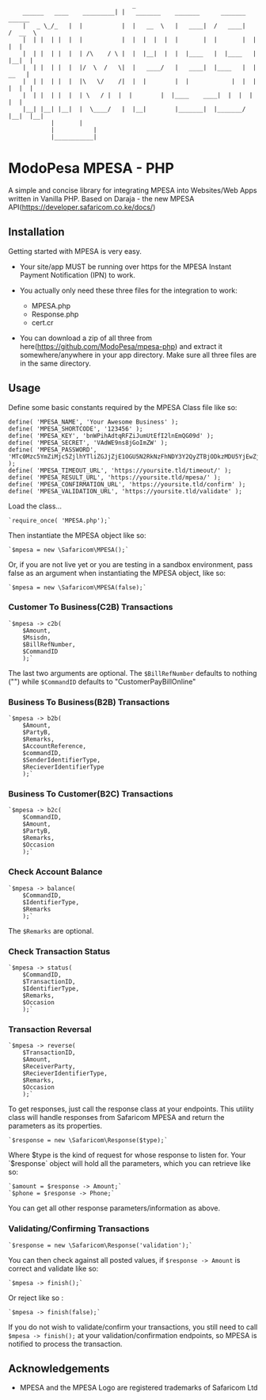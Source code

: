                                        _
		______   ____    _________| |   _______	   _______      _______	   ______
		|   _ \_/_   | 	|           |  |   __  \   |   ____|  /   ____|   /  __  \
		|  | |  | |  | 	|           |  |  |  |  |  |       |  |       |  |  |  |
		|  | |  | |  | 	| /\	/ \ |  |  |__|  |  |  |____   |  |____   |  |__|  |
		|  | |  | |  | 	|/  \  /   \|  |   ____/   |   ____|  |____   |  |   __   |
		|  | |  | |  | 	|\   \/	   /|  |  |        |  |            |  |  |  |  |  |
		|  | |  | |  | 	| \	  / |  |  |        |  |____    ____|  |  |  |  |  |
		|__| |__| |__|	|  \____/   |  |__|        |_______|  |_______/  |__|  |__|
				|	    |
				|           |
				|___________|
						
# ModoPesa MPESA - PHP
A simple and concise library for integrating MPESA into Websites/Web Apps written in Vanilla PHP.
Based on Daraja - the new MPESA API(https://developer.safaricom.co.ke/docs/)

## Installation
Getting started with MPESA is very easy.
* Your site/app MUST be running over https for the MPESA Instant Payment Notification (IPN) to work.
* You actually only need these three files for the integration to work:

	* MPESA.php
	* Response.php
	* cert.cr

* You can download a zip of all three from here(https://github.com/ModoPesa/mpesa-php) and extract it somewhere/anywhere in your app directory. Make sure all three files are in the same directory.

## Usage
Define some basic constants required by the MPESA Class file like so:

	define( 'MPESA_NAME', 'Your Awesome Business' );
	define( 'MPESA_SHORTCODE', '123456' );
	define( 'MPESA_KEY', 'bnWPihAdtqRFZiJumUtEfI2lnEmQG09d' );
	define( 'MPESA_SECRET', 'VAdWE9ns8jGoImZW' );
	define( 'MPESA_PASSWORD', 'MTc0Mzc5YmZiMjc5ZjlhYTliZGJjZjE1OGU5N2RkNzFhNDY3Y2QyZTBjODkzMDU5YjEwZjc4ZTZiNzJhZGExZWQyYzkxOTIwMTcxMDA5MTAxOTMy' );
	define( 'MPESA_TIMEOUT_URL', 'https://yoursite.tld/timeout/' );
	define( 'MPESA_RESULT_URL', 'https://yoursite.tld/mpesa/' );
	define( 'MPESA_CONFIRMATION_URL', 'https://yoursite.tld/confirm' );
	define( 'MPESA_VALIDATION_URL', 'https://yoursite.tld/validate' );

Load the class...

	`require_once( 'MPESA.php');`

Then instantiate the MPESA object like so:

	`$mpesa = new \Safaricom\MPESA();`

Or, if you are not live yet or you are testing in a sandbox environment, pass false as an argument when instantiating the MPESA object, like so:

	`$mpesa = new \Safaricom\MPESA(false);`

### Customer To Business(C2B) Transactions
	`$mpesa -> c2b( 
		$Amount, 
		$Msisdn, 
		$BillRefNumber, 
		$CommandID 
		);`

The last two arguments are optional. The `$BillRefNumber` defaults to nothing ("") while `$CommandID` defaults to "CustomerPayBillOnline"

### Business To Business(B2B) Transactions
	`$mpesa -> b2b( 
		$Amount, 
		$PartyB, 
		$Remarks, 
		$AccountReference, 
		$commandID, 
		$SenderIdentifierType, 
		$RecieverIdentifierType 
		);`

### Business To Customer(B2C) Transactions
	`$mpesa -> b2c( 
		$CommandID, 
		$Amount, 
		$PartyB, 
		$Remarks, 
		$Occasion 
		);`

### Check Account Balance
	`$mpesa -> balance( 
		$CommandID, 
		$IdentifierType, 
		$Remarks 
		);`

The `$Remarks` are optional.

### Check Transaction Status
	`$mpesa -> status( 
		$CommandID, 
		$TransactionID, 
		$IdentifierType, 
		$Remarks, 
		$Occasion 
		);`

### Transaction Reversal
	`$mpesa -> reverse( 
		$TransactionID, 
		$Amount, 
		$ReceiverParty, 
		$RecieverIdentifierType, 
		$Remarks, 
		$Occasion 
		);`

To get responses, just call the response class at your endpoints. This utility class will handle responses from Safaricom MPESA and return the parameters as its properties.

	`$response = new \Safaricom\Response($type);`

Where $type is the kind of request for whose response to listen for. Your `$response` object will hold all the parameters, which you can retrieve like so:

	`$amount = $response -> Amount;`
	`$phone = $response -> Phone;`

You can get all other response parameters/information as above.

### Validating/Confirming Transactions
	`$response = new \Safaricom\Response('validation');`
	
You can then check against all posted values, if `$response -> Amount` is correct and validate like so:

	`$mpesa -> finish();`

Or reject like so :

	`$mpesa -> finish(false);`

If you do not wish to validate/confirm your transactions, you still need to call `$mpesa -> finish();` at your validation/confirmation endpoints, so MPESA is notified to process the transaction.

## Acknowledgements
* MPESA and the MPESA Logo are registered trademarks of Safaricom Ltd